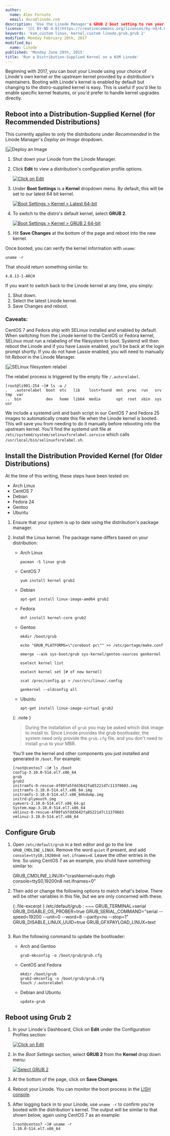 ```yaml
---
author:
  name: Alex Fornuto
  email: docs@linode.com
description: 'Use the Linode Manager's GRUB 2 boot setting to run your distribution's native Linux kernel.'
license: '[CC BY-ND 4.0](https://creativecommons.org/licenses/by-nd/4.0)'
keywords: 'kvm,custom linux, kernel,custom linode,grub,grub 2'
modified: Monday February 20th, 2017
modified_by:
  name: Linode
published: 'Monday June 29th, 2015'
title: 'Run a Distribution-Supplied Kernel on a KVM Linode'
---
```


Beginning with 2017, you can boot your Linode using your choice of Linode's own kernel or the upstream kernel provided by a distribution's maintainers. Booting with Linode's kernel is enabled by default but changing to the distro-supplied kernel is easy. This is useful if you'd like to enable specific kernel features, or you'd prefer to handle kernel upgrades directly.

## Reboot into a Distribution-Supplied Kernel (for Recommended Distributions)

This currently applies to only the distributions under *Recommended* in the Linode Manager's *Deploy an Image* dropdown.

[![Deploy an Image](/docs/assets/deploy-an-image-example.png)

1.  Shut down your Linode from the Linode Manager.

2.  Click **Edit** to view a distribution's configuration profile options.

    [![Click on Edit](/docs/assets/edit_config_profile_small.png)](/docs/assets/edit_config_profile.png)
    
3.  Under **Boot Settings** is a **Kernel** dropdown menu. By default, this will be set to our latest 64 bit kernel.

    [![Boot Settings > Kernel > Latest 64-bit](/docs/assets/boot-settings-kernel-latest-small.png)](/docs/assets/boot-settings-kernel-latest.png)

4.  To switch to the distro's default kernel, select **GRUB 2**.

    [![Boot Settings > Kernel > GRUB 2 64-bit](/docs/assets/boot-settings-kernel-grub2-small.png)](/docs/assets/boot-settings-kernel-grub2.png)

5.  Hit **Save Changes** at the bottom of the page and reboot into the new kernel.

Once booted, you can verify the kernel information with `uname`:

    uname -r
    
That should return something similar to:

    4.8.13-1-ARCH

If you want to switch back to the Linode kernel at any time, you simply:

1.  Shut down.
2.  Select the latest Linode kernel.
3.  Save Changes and reboot.

### Caveats:
CentOS 7 and Fedora ship with SELinux installed and enabled by default. When switching from the Linode kernel to the CentOS or Fedora kernel, SELinux must run a relabeling of the filesystem to boot. Systemd will then reboot the Linode and if you have Lassie enabled, you'll be back at the login prompt shortly. If you do not have Lassie enabled, you will need to manually hit *Reboot* in the Linode Manager.

[![SELinux filesystem relabel](/docs/assets/selinux-filesystem-relabel.png)

The relabel process is triggered by the empty file `/.autorelabel`.

    [root@li901-254 ~]# ls -a /
    .   .autorelabel  boot  etc   lib    lost+found  mnt  proc  run   srv  tmp  var
    ..  bin           dev   home  lib64  media       opt  root  sbin  sys  usr

We include a systemd unit and bash script in our CentOS 7 and Fedora 25 images to automatically create this file when the Linode kernel is booted. This will save you from needing to do it manually before rebooting into the upstream kernel. You'll find the systemd unit file at `/etc/systemd/system/selinuxfsrelabel.service` which calls `/usr/local/bin/selinuxfsrelabel.sh`.


## Install the Distribution Provided Kernel (for Older Distributions)

At the time of this writing, these steps have been tested on:

* Arch Linux
* CentOS 7
* Debian
* Fedora 24
* Gentoo
* Ubuntu

1.  Ensure that your system is up to date using the distribution's package manager.

2.  Install the Linux kernel. The package name differs based on your distribution:

    * Arch Linux

          pacman -S linux grub

    * CentOS 7

          yum install kernel grub2

    * Debian

          apt-get install linux-image-amd64 grub2

    * Fedora

          dnf install kernel-core grub2

    * Gentoo

          mkdir /boot/grub
          
          echo "GRUB_PLATFORMS=\"coreboot pc\"" >> /etc/portage/make.conf

          emerge --ask sys-boot/grub sys-kernel/gentoo-sources genkernel

          eselect kernel list

          eselect kernel set [# of new kernel]

          zcat /proc/config.gz > /usr/src/linux/.config

          genkernel --oldconfig all

    * Ubuntu

          apt-get install linux-image-virtual grub2

    {: .note }
    > During the installation of `grub` you may be asked which disk image to install to. Since Linode provides the grub bootloader, the system need only provide the `grub.cfg` file, and you don't need to install `grub` to your MBR.

    You'll see the kernel and other components you just installed and generated in `/boot`. For example:
 
        [root@centos7 ~]# ls /boot
        config-3.10.0-514.el7.x86_64
        grub
        grub2
        initramfs-0-rescue-4f09fa5fdd3642fa85221d7c11370603.img
        initramfs-3.10.0-514.el7.x86_64.img
        initramfs-3.10.0-514.el7.x86_64kdump.img
        initrd-plymouth.img
        symvers-3.10.0-514.el7.x86_64.gz
        System.map-3.10.0-514.el7.x86_64
        vmlinuz-0-rescue-4f09fa5fdd3642fa85221d7c11370603
        vmlinuz-3.10.0-514.el7.x86_64

## Configure Grub

1.  Open `/etc/default/grub` in a text editor and go to the line `GRUB_CMDLINE_LINUX`. Remove the word `quiet` if present, and add `console=ttyS0,19200n8 net.ifnames=0`. Leave the other entries in the line. So using CentOS 7 as an example, you shuld have something similar to:

      GRUB_CMDLINE_LINUX="crashkernel=auto rhgb console=ttyS0,19200n8 net.ifnames=0"

2.  Then add or change the following options to match what's below. There will be other variables in this file, but we are only concerned with these.

	{:.file-excerpt }
	/etc/default/grub
	: ~~~
      GRUB_TERMINAL=serial
      GRUB_DISABLE_OS_PROBER=true
      GRUB_SERIAL_COMMAND="serial --speed=19200 --unit=0 --word=8 --parity=no --stop=1"
      GRUB_DISABLE_LINUX_UUID=true
      GRUB_GFXPAYLOAD_LINUX=text
	  ~~~

3.  Run the following command to update the bootloader:

    * Arch and Gentoo

          grub-mkconfig -o /boot/grub/grub.cfg

    * CentOS and Fedora

          mkdir /boot/grub
          grub2-mkconfig -o /boot/grub/grub.cfg
          touch /.autorelabel
          
    * Debian and Ubuntu

          update-grub

## Reboot using Grub 2

1.  In your Linode's Dashboard, Click on **Edit** under the  Configuration Profiles section:

    [![Click on Edit](/docs/assets/edit_config_profile_small.png)](/docs/assets/edit_config_profile.png)

2.  In the *Boot Settings* section, select **GRUB 2** from the **Kernel** drop down menu:

    [![Select GRUB 2](/docs/assets/config_profile_grub2.png)](/docs/assets/config_profile_grub2.png)

3.  At the bottom of the page, click on **Save Changes**.

4.  Reboot your Linode. You can monitor the boot process in the [LISH console](/docs/networking/using-the-linode-shell-lish).

5.  After logging back in to your Linode, use `uname -r` to confirm you're booted with the distribution's kernel. The output will be similar to that shown below, again using CentOS 7 as an example:

        [root@centos7 ~]# uname -r
        3.10.0-514.el7.x86_64
